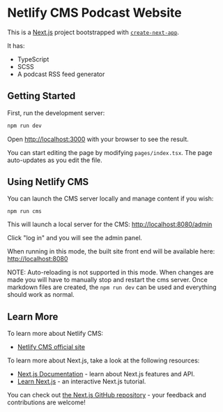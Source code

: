 # Netlify CMS Podcast Website

This is a [Next.js](https://nextjs.org/) project bootstrapped with [`create-next-app`](https://github.com/vercel/next.js/tree/canary/packages/create-next-app).

It has:

- TypeScript
- SCSS
- A podcast RSS feed generator

## Getting Started

First, run the development server:

```bash
npm run dev
```

Open [http://localhost:3000](http://localhost:3000) with your browser to see the result.

You can start editing the page by modifying `pages/index.tsx`. The page auto-updates as you edit the file.

## Using Netlify CMS

You can launch the CMS server locally and manage content if you wish:

`npm run cms`

This will launch a local server for the CMS: <http://localhost:8080/admin>

Click "log in" and you will see the admin panel.

When running in this mode, the built site front end will be available here: <http://localhost:8080>

NOTE: Auto-reloading is not supported in this mode. When changes are made you will have to manually
stop and restart the cms server. Once markdown files are created, the `npm run dev` can be used and
everything should work as normal.

## Learn More

To learn more about Netlify CMS:

- [Netlify CMS official site](https://www.netlifycms.org/docs/intro/)

To learn more about Next.js, take a look at the following resources:

- [Next.js Documentation](https://nextjs.org/docs) - learn about Next.js features and API.
- [Learn Next.js](https://nextjs.org/learn) - an interactive Next.js tutorial.

You can check out [the Next.js GitHub repository](https://github.com/vercel/next.js/) - your feedback and contributions are welcome!
